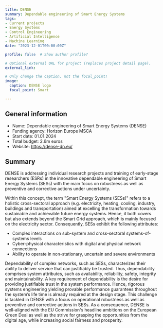 ```yaml
---
title: DENSE
summary: Dependable engineering of Smart Energy Systems
tags:
- Current projects
- Energy Systems
- Control Engineering
- Artificial Intelligence
- Machine Learning
date: "2023-12-01T00:00:00Z"

profile: false  # Show author profile?

# Optional external URL for project (replaces project detail page).
external_link:

# Only change the caption, not the focal_point!
image:
  caption: DENSE logo
  focal_point: Smart

---
```


## General information

- Name: Dependable engineering of Smart Energy Systems (DENSE)
- Funding agency: Horizon Europe MSCA
- Start date: 01.01.2024
- Total budget: 2.6m euros
- Website: https://dense-dn.eu/

## Summary

DENSE is addressing individual research projects and training of early-stage researchers (ESRs) in the innovative dependable engineering of Smart Energy Systems (SESs) with the main focus on robustness as well as preventive and corrective actions under uncertainty.

Within this concept, the term "Smart Energy Systems (SESs)" refers to a holistic cross-sectoral approach (e.g. electricity, heating, cooling, industry, buildings and transportation) aimed at excelling the transformation towards sustainable and achievable future energy systems. Hence, it both covers but also extends beyond the Smart Grid approach, which is mainly focused on the electricity sector. Consequently, SESs exhibit the following attributes:

- Complex interactions on sub-system and cross-sectoral systems-of-systems levels
- Cyber-physical characteristics with digital and physical network connections
- Ability to operate in non-stationary, uncertain and severe environments

Dependability of complex networks, such as SESs, characterizes their ability to deliver service that can justifiably be trusted. Thus, dependability comprises system attributes, such as availability, reliability, safety, integrity and maintainability. A key requirement of dependability is the desire for providing justifiable trust in the system performance. Hence, rigorous systems engineering yielding provable performance guarantees throughout the system’s life time is already required at the design stage. This challenge is tackled in DENSE with a focus on operational robustness as well as preventive and corrective actions in SESs. As a consequence, DENSE is well-aligned with the EU Commission's headline ambitions on the European Green Deal as well as the strive for grasping the opportunities from the digital age, while increasing social fairness and prosperity.
